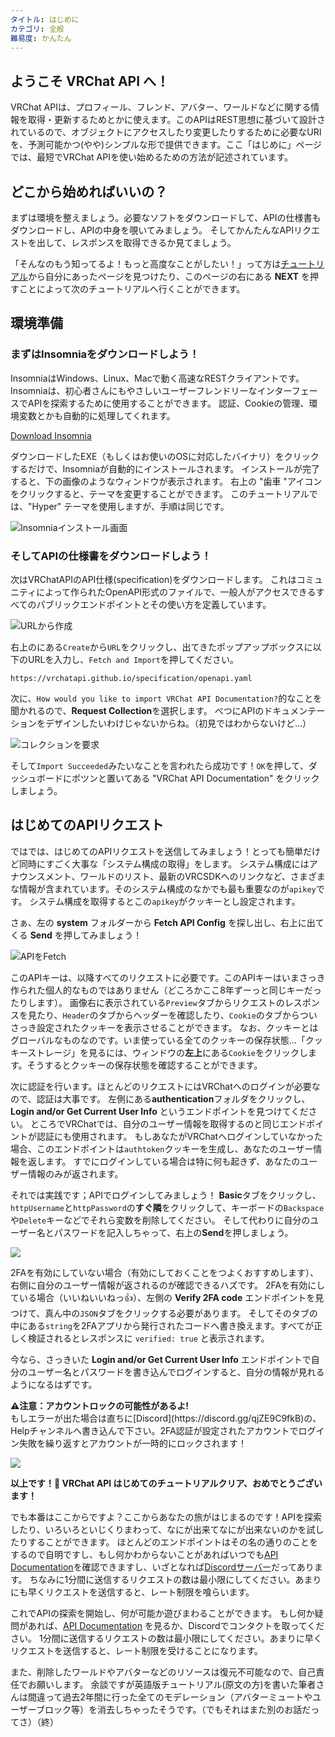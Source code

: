 ```yaml
---
タイトル: はじめに
カテゴリ: 全般
難易度: かんたん
---
```


## ようこそ VRChat API へ！

VRChat APIは、プロフィール、フレンド、アバター、ワールドなどに関する情報を取得・更新するためとかに使えます。このAPIはREST思想に基づいて設計されているので、オブジェクトにアクセスしたり変更したりするために必要なURIを、予測可能かつ(やや)シンプルな形で提供できます。ここ「はじめに」ページでは、最短でVRChat APIを使い始めるための方法が記述されています。

## どこから始めればいいの？

まずは環境を整えましょう。必要なソフトをダウンロードして、APIの仕様書もダウンロードし、APIの中身を覗いてみましょう。
そしてかんたんなAPIリクエストを出して、レスポンスを取得できるか見てましょう。

「そんなのもう知ってるよ！もっと高度なことがしたい！」って方は[チュートリアル](/tutorials)から自分にあったページを見つけたり、このページの右にある **NEXT** を押すことによって次のチュートリアルへ行くことができます。

## 環境準備

### まずはInsomniaをダウンロードしよう！

InsomniaはWindows、Linux、Macで動く高速なRESTクライアントです。
Insomniaは、初心者さんにもやさしいユーザーフレンドリーなインターフェースでAPIを探索するために使用することができます。
認証、Cookieの管理、環境変数とかも自動的に処理してくれます。

<a target="_blank" href="https://insomnia.rest/download" class="btn btn-purple fw-bold btn-lg">Download Insomnia</a>

ダウンロードしたEXE（もしくはお使いのOSに対応したバイナリ）をクリックするだけで、Insomniaが自動的にインストールされます。
インストールが完了すると、下の画像のようなウィンドウが表示されます。
右上の "歯車 "アイコンをクリックすると、テーマを変更することができます。
このチュートリアルでは、"Hyper" テーマを使用しますが、手順は同じです。

![Insomniaインストール画面](/assets/img/tutorials/getting-started/insomnia1.png)

### そしてAPIの仕様書をダウンロードしよう！

次はVRChatAPIのAPI仕様(specification)をダウンロードします。
これはコミュニティによって作られたOpenAPI形式のファイルで、一般人がアクセスできるすべてのパブリックエンドポイントとその使い方を定義しています。

![URLから作成](/assets/img/tutorials/getting-started/insomnia2.png)

右上のにある`Create`から`URL`をクリックし、出てきたポップアップボックスに以下のURLを入力し、`Fetch and Import`を押してください。

```
https://vrchatapi.github.io/specification/openapi.yaml
```

次に、`How would you like to import VRChat API Documentation?`的なことを聞かれるので、**Request Collection**を選択します。
べつにAPIのドキュメンテーションをデザインしたいわけじゃないからね。（初見ではわからないけど...）

![コレクションを要求](/assets/img/tutorials/getting-started/insomnia3.png)

そして`Import Succeeded`みたいなことを言われたら成功です！`OK`を押して、ダッシュボードにポツンと置いてある "VRChat API Documentation" をクリックしましょう。

## はじめてのAPIリクエスト

ではでは、はじめてのAPIリクエストを送信してみましょう！とっても簡単だけど同時にすごく大事な「システム構成の取得」をします。
システム構成にはアナウンスメント、ワールドのリスト、最新のVRCSDKへのリンクなど、さまざまな情報が含まれています。そのシステム構成のなかでも最も重要なのが`apikey`です。 システム構成を取得するとこの`apikey`がクッキーとし設定されます。

さぁ、左の **system** フォルダーから **Fetch API Config** を探し出し、右上に出てくる **Send** を押してみましょう！

![APIをFetch](/assets/img/tutorials/getting-started/insomnia4.png)

このAPIキーは、以降すべてのリクエストに必要です。このAPIキーはいまさっき作られた個人的なものではありません（どころかここ8年ずーっと同じキーだったりします）。
画像右に表示されている`Preview`タブからリクエストのレスポンスを見たり、`Header`のタブからヘッダーを確認したり、`Cookie`のタブからついさっき設定されたクッキーを表示させることができます。
なお、クッキーとはグローバルなものなのです。いま使っている全てのクッキーの保存状態...「クッキーストレージ」を見るには、ウィンドウの**左上**にある`Cookie`をクリックします。そうするとクッキーの保存状態を確認することができます。

次に認証を行います。ほとんどのリクエストにはVRChatへのログインが必要なので、認証は大事です。
左側にある**authentication**フォルダをクリックし、**Login and/or Get Current User Info** というエンドポイントを見つけてください。
ところでVRChatでは、自分のユーザー情報を取得するのと同じエンドポイントが認証にも使用されます。
もしあなたがVRChatへログインしていなかった場合、このエンドポイントは`authtoken`クッキーを生成し、あなたのユーザー情報を返します。
すでにログインしている場合は特に何も起きず、あなたのユーザー情報のみが返されます。

それでは実践です；APIでログインしてみましょう！
**Basic**タブをクリックし、`httpUsername`と`httpPassword`の**すぐ隣**をクリックして、キーボードの`Backspace`や`Delete`キーなどでそれら変数を削除してください。
そして代わりに自分のユーザー名とパスワードを記入しちゃって、右上の**Send**を押しましょう。

![](/assets/img/tutorials/getting-started/insomnia5.png)

2FAを有効にしていない場合（有効にしておくことをつよくおすすめします）、右側に自分のユーザー情報が返されるのが確認できるハズです。
2FAを有効にしている場合（いいねいいねっ👍）、左側の **Verify 2FA code** エンドポイントを見つけて、真ん中の`JSON`タブをクリックする必要があります。
そしてそのタブの中にある`string`を2FAアプリから発行されたコードへ書き換えます。すべてが正しく検証されるとレスポンスに `verified: true` と表示されます。


今なら、さっきいた **Login and/or Get Current User Info** エンドポイントで自分のユーザー名とパスワードを書き込んでログインすると、自分の情報が見れるようになるはずです。

<div class="callout callout-warning mb-3">
  <strong>⚠️注意：アカウントロックの可能性があるよ!</strong><br>
    もしエラーが出た場合は直ちに[Discord](https://discord.gg/qjZE9C9fkB)の、Helpチャンネルへ書き込んで下さい。2FA認証が設定されたアカウントでログイン失敗を繰り返すとアカウントが一時的にロックされます！
</div>

![](/assets/img/tutorials/getting-started/insomnia6.png)

**以上です！🎉 VRChat API はじめてのチュートリアルクリア、おめでとうございます！**

でも本番はここからですよ？ここからあなたの旅がはじまるのです！APIを探索したり、いろいろといじくりまわって、なにが出来てなにが出来ないのかを試したりすることができます。
ほとんどのエンドポイントはその名の通りのことをするので自明ですし、もし何かわからないことがあればいつでも[API Documentation](/docs/api)を確認できますし、いざとなれば[Discordサーバー](https://discord.gg/qjZE9C9fkB)だってあります。
ちなみに1分間に送信するリクエストの数は最小限にしてください。あまりにも早くリクエストを送信すると、レート制限を喰らいます。

これでAPIの探索を開始し、何が可能か遊びまわることができます。
もし何か疑問があれば、[API Documentation](/docs/api) を見るか、Discordでコンタクトを取ってください。
1分間に送信するリクエストの数は最小限にしてください。あまりに早くリクエストを送信すると、レート制限を受けることになります。

また、削除したワールドやアバターなどのリソースは復元不可能なので、自己責任でお願いします。
余談ですが英語版チュートリアル(原文の方)を書いた筆者さんは間違って過去2年間に行った全てのモデレーション（アバターミュートやユーザーブロック等）を消去しちゃったそうです。（でもそれはまた別のお話だってさ）（終）
